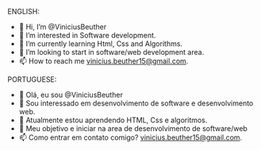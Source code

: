 ENGLISH:
- 👋 Hi, I’m @ViniciusBeuther
- 👀 I’m interested in Software development.
- 🌱 I’m currently learning Html, Css and Algorithms.
- 💞️ I’m looking to start in software/web development area.
- 📫 How to reach me vinicius.beuther15@gmail.com.

PORTUGUESE:
- 👋 Olá, eu sou @ViniciusBeuther
- 👀 Sou interessado em desenvolvimento de software e desenvolvimento web.
- 🌱 Atualmente estou aprendendo HTML, Css e algoritmos.
- 💞️ Meu objetivo e iniciar na area de desenvolvimento de software/web
- 📫 Como entrar em contato comigo? vinicius.beuther15@gmail.com.

<!---
ViniciusBeuther/ViniciusBeuther is a ✨ special ✨ repository because its `README.md` (this file) appears on your GitHub profile.
You can click the Preview link to take a look at your changes.
--->
